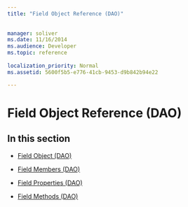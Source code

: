 ```yaml
---
title: "Field Object Reference (DAO)"
 
 
manager: soliver
ms.date: 11/16/2014
ms.audience: Developer
ms.topic: reference
  
localization_priority: Normal
ms.assetid: 5600f5b5-e776-41cb-9453-d9b842b94e22

---
```


# Field Object Reference (DAO)

## In this section

- [Field Object (DAO)](field-object-dao.md)
    
- [Field Members (DAO)](field-members-dao.md)
    
- [Field Properties (DAO)](field-properties-dao.md)
    
- [Field Methods (DAO)](field-methods-dao.md)
    

